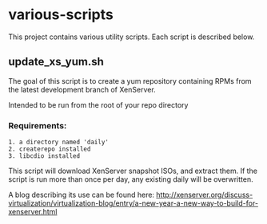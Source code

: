 # various-scripts
This project contains various utility scripts. Each script is described below.

## update_xs_yum.sh
The goal of this script is to create a yum repository containing RPMs from the latest development branch of XenServer.

Intended to be run from the root of your repo directory
### Requirements:
    1. a directory named 'daily'
    2. createrepo installed
    3. libcdio installed

This script will download XenServer snapshot ISOs, and extract them. If the script is run more than once per day, any existing daily will be overwritten.

A blog describing its use can be found here: http://xenserver.org/discuss-virtualization/virtualization-blog/entry/a-new-year-a-new-way-to-build-for-xenserver.html
